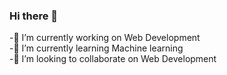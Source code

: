 ### Hi there 👋
-🔭 I’m currently working on Web Development<br>
-🌱 I’m currently learning Machine learning<br>
-👯 I’m looking to collaborate on Web Development

<!--
**aryananda2001/aryananda2001** is a ✨ _special_ ✨ repository because its `README.md` (this file) appears on your GitHub profile.

Here are some ideas to get you started:

- 🔭 I’m currently working on ...
- 🌱 I’m currently learning ...
- 👯 I’m looking to collaborate on ...
- 🤔 I’m looking for help with ...
- 💬 Ask me about ...
- 📫 How to reach me: ...
- 😄 Pronouns: ...
- ⚡ Fun fact: ...
-->
